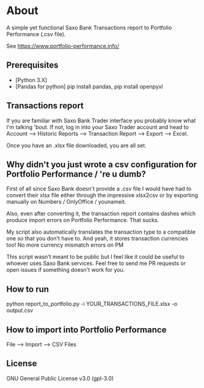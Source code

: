 # About

A simple yet functional Saxo Bank Transactions report to Portfolio Performance (.csv file).

See https://www.portfolio-performance.info/

## Prerequisites

* [Python 3.X]
* [Pandas for python] pip install pandas, pip install openpyxl

## Transactions report
If you are familiar with Saxo Bank Trader interface you probably know what I'm talking 'bout.
If not, log in into your Saxo Trader account and head to Account --> Historic Reports --> Transaction Report --> Export --> Excel.

Once you have an .xlsx file downloaded, you are all set.

## Why didn't you just wrote a csv configuration for Portfolio Performance / 're u dumb?
First of all since Saxo Bank doesn't provide a .csv file I would have had to convert their xlsx file either through the impressive xlsx2csv or by exporting manually on Numbers / OnlyOffice / younameit.

Also, even after converting it, the transaction report contains dashes which produce import errors on Portfolio Performance. That sucks.

My script also automatically translates the transaction type to a compatible one so that you don't have to. 
And yeah, it stores transaction currencies too! No more currency mismatch errors on PM

This script wasn't meant to be public but I feel like it could be useful to whoever uses Saxo Bank services.
Feel free to send me PR requests or open issues if something doesn't work for you.

## How to run
python report_to_portfolio.py -i YOUR_TRANSACTIONS_FILE.xlsx -o output.csv

## How to import into Portfolio Performance

File --> Import --> CSV Files

## License

GNU General Public License v3.0 (gpl-3.0)